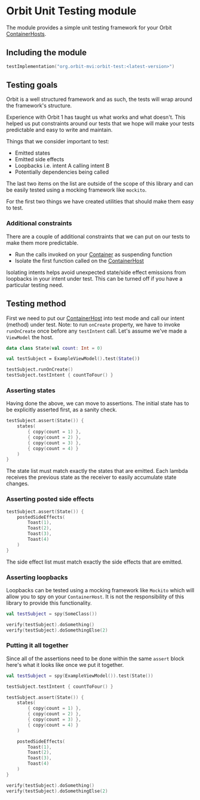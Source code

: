 # Orbit Unit Testing module

The module provides a simple unit testing framework for your Orbit
[ContainerHosts](../orbit-core/src/commonMain/kotlin/org/orbitmvi/orbit/ContainerHost.kt).

## Including the module

```kotlin
testImplementation("org.orbit-mvi:orbit-test:<latest-version>")
```

## Testing goals

Orbit is a well structured framework and as such, the tests will wrap around
the framework's structure.

Experience with Orbit 1 has taught us what works and what doesn't. This helped
us put constraints around our tests that we hope will make your tests
predictable and easy to write and maintain.

Things that we consider important to test:

- Emitted states
- Emitted side effects
- Loopbacks i.e. intent A calling intent B
- Potentially dependencies being called

The last two items on the list are outside of the scope of this library
and can be easily tested using a mocking framework like `mockito`.

For the first two things we have created utilities that should make them
easy to test.

### Additional constraints

There are a couple of additional constraints that we can put on our tests to
make them more predictable.

- Run the calls invoked on your
  [Container](../orbit-core/src/commonMain/kotlin/org/orbitmvi/orbit/Container.kt)
  as suspending function
- Isolate the first function called on the
  [ContainerHost](../orbit-core/src/commonMain/kotlin/org/orbitmvi/orbit/ContainerHost.kt)

Isolating intents helps avoid unexpected state/side effect emissions from
loopbacks in your intent under test. This can be turned off if you have a
particular testing need.

## Testing method

First we need to put our
[ContainerHost](../orbit-core/src/commonMain/kotlin/org/orbitmvi/orbit/ContainerHost.kt)
into test mode and call our intent (method) under test.
Note: to run `onCreate` property, we have to
invoke `runOnCreate` once before any `testIntent` call.
Let's assume we've made a `ViewModel` the host.

```kotlin
data class State(val count: Int = 0)

val testSubject = ExampleViewModel().test(State())

testSubject.runOnCreate()
testSubject.testIntent { countToFour() }
```

### Asserting states

Having done the above, we can move to assertions. The initial state has
to be explicitly asserted first, as a sanity check.

```kotlin
testSubject.assert(State()) {
    states(
        { copy(count = 1) },
        { copy(count = 2) },
        { copy(count = 3) },
        { copy(count = 4) }
    )
}
```

The state list must match exactly the states that are emitted. Each lambda
receives the previous state as the receiver to easily accumulate state changes.

### Asserting posted side effects

```kotlin
testSubject.assert(State()) {
    postedSideEffects(
        Toast(1),
        Toast(2),
        Toast(3),
        Toast(4)
    )
}
```

The side effect list must match exactly the side effects that are emitted.

### Asserting loopbacks

Loopbacks can be tested using a mocking framework like `Mockito` which
will allow you to spy on your `ContainerHost`. It is not the
responsibility of this library to provide this functionality.

```kotlin
val testSubject = spy(SomeClass())

verify(testSubject).doSomething()
verify(testSubject).doSomethingElse(2)
```

### Putting it all together

Since all of the assertions need to be done within the same `assert` block
here's what it looks like once we put it together.

```kotlin
val testSubject = spy(ExampleViewModel()).test(State())

testSubject.testIntent { countToFour() }

testSubject.assert(State()) {
    states(
        { copy(count = 1) },
        { copy(count = 2) },
        { copy(count = 3) },
        { copy(count = 4) }
    )

    postedSideEffects(
        Toast(1),
        Toast(2),
        Toast(3),
        Toast(4)
    )
}

verify(testSubject).doSomething()
verify(testSubject).doSomethingElse(2)
```
